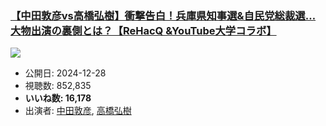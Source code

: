 ### [【中田敦彦vs高橋弘樹】衝撃告白！兵庫県知事選&自民党総裁選…大物出演の裏側とは？【ReHacQ &YouTube大学コラボ】](https://www.youtube.com/watch?v=ZnXwCAVJ7Gs)
[![](https://img.youtube.com/vi/ZnXwCAVJ7Gs/sddefault.jpg)](https://www.youtube.com/watch?v=ZnXwCAVJ7Gs)
-   公開日: 2024-12-28
-   視聴数: 852,835
-   **いいね数: 16,178**
-   出演者: [中田敦彦](/rehacq_fan/people/中田敦彦 "wikilink"), [高橋弘樹](/rehacq_fan/people/高橋弘樹 "wikilink")
